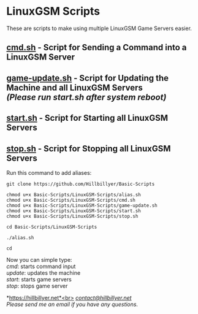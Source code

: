 # LinuxGSM Scripts
These are scripts to make using multiple LinuxGSM Game Servers easier. <br>

## [cmd.sh](https://github.com/Hillbillyer/Basic-Scripts/blob/main/LinuxGSM-Scripts/cmd.sh) - Script for Sending a Command into a LinuxGSM Server <br>
## [game-update.sh](https://github.com/Hillbillyer/Basic-Scripts/blob/main/LinuxGSM-Scripts/game-update.sh) - Script for Updating the Machine and all LinuxGSM Servers <br> *(Please run start.sh after system reboot)* <br>
## [start.sh](https://github.com/Hillbillyer/Basic-Scripts/blob/main/LinuxGSM-Scripts/start.sh) - Script for Starting all LinuxGSM Servers <br>
## [stop.sh](https://github.com/Hillbillyer/Basic-Scripts/blob/main/LinuxGSM-Scripts/stop.sh) - Script for Stopping all LinuxGSM Servers <br>

Run this command to add aliases:<br>
```
git clone https://github.com/Hillbillyer/Basic-Scripts

chmod u+x Basic-Scripts/LinuxGSM-Scripts/alias.sh
chmod u+x Basic-Scripts/LinuxGSM-Scripts/cmd.sh
chmod u+x Basic-Scripts/LinuxGSM-Scripts/game-update.sh
chmod u+x Basic-Scripts/LinuxGSM-Scripts/start.sh
chmod u+x Basic-Scripts/LinuxGSM-Scripts/stop.sh

cd Basic-Scripts/LinuxGSM-Scripts

./alias.sh 

cd
```
Now you can simple type:<br>
*cmd*: starts command input<br>
*update*: updates the machine<br>
*start*: starts game servers<br>
*stop*: stops game server<br>

*https://hillbillyer.net*<br>
*contact@hillbillyer.net*<br>
*Please send me an email if you have any questions.*<br>